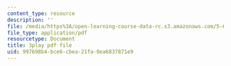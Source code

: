 ```yaml
---
content_type: resource
description: ''
file: /media/https%3A/open-learning-course-data-rc.s3.amazonaws.com/5-61-physical-chemistry-fall-2017/997698b4bce6cbea21fa0ea6837871e9_YmP1BADSAnc.pdf
file_type: application/pdf
resourcetype: Document
title: 3play pdf file
uid: 997698b4-bce6-cbea-21fa-0ea6837871e9
---
```

